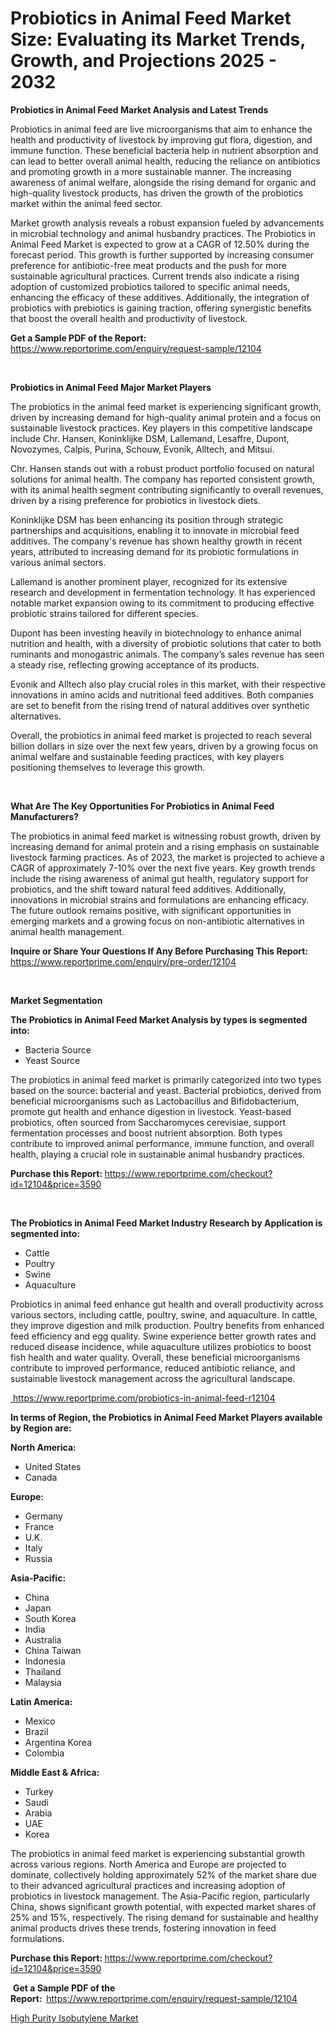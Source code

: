 <p><h1>Probiotics in Animal Feed Market Size: Evaluating its Market Trends, Growth, and Projections 2025 - 2032</h1></p><p><strong>Probiotics in Animal Feed Market Analysis and Latest Trends</strong></p>
<p><p>Probiotics in animal feed are live microorganisms that aim to enhance the health and productivity of livestock by improving gut flora, digestion, and immune function. These beneficial bacteria help in nutrient absorption and can lead to better overall animal health, reducing the reliance on antibiotics and promoting growth in a more sustainable manner. The increasing awareness of animal welfare, alongside the rising demand for organic and high-quality livestock products, has driven the growth of the probiotics market within the animal feed sector.</p><p>Market growth analysis reveals a robust expansion fueled by advancements in microbial technology and animal husbandry practices. The Probiotics in Animal Feed Market is expected to grow at a CAGR of 12.50% during the forecast period. This growth is further supported by increasing consumer preference for antibiotic-free meat products and the push for more sustainable agricultural practices. Current trends also indicate a rising adoption of customized probiotics tailored to specific animal needs, enhancing the efficacy of these additives. Additionally, the integration of probiotics with prebiotics is gaining traction, offering synergistic benefits that boost the overall health and productivity of livestock.</p></p>
<p><strong>Get a Sample PDF of the Report:&nbsp;</strong> <a href="https://www.reportprime.com/enquiry/request-sample/12104?utm_campaign=3211&utm_medium=2&utm_source=Github&utm_content=ia&utm_term=17032025&utm_id=probiotics-in-animal-feed">https://www.reportprime.com/enquiry/request-sample/12104</a></p>
<p>&nbsp;</p>
<p><strong>Probiotics in Animal Feed Major Market Players</strong></p>
<p><p>The probiotics in the animal feed market is experiencing significant growth, driven by increasing demand for high-quality animal protein and a focus on sustainable livestock practices. Key players in this competitive landscape include Chr. Hansen, Koninklijke DSM, Lallemand, Lesaffre, Dupont, Novozymes, Calpis, Purina, Schouw, Evonik, Alltech, and Mitsui.</p><p>Chr. Hansen stands out with a robust product portfolio focused on natural solutions for animal health. The company has reported consistent growth, with its animal health segment contributing significantly to overall revenues, driven by a rising preference for probiotics in livestock diets.</p><p>Koninklijke DSM has been enhancing its position through strategic partnerships and acquisitions, enabling it to innovate in microbial feed additives. The company's revenue has shown healthy growth in recent years, attributed to increasing demand for its probiotic formulations in various animal sectors.</p><p>Lallemand is another prominent player, recognized for its extensive research and development in fermentation technology. It has experienced notable market expansion owing to its commitment to producing effective probiotic strains tailored for different species.</p><p>Dupont has been investing heavily in biotechnology to enhance animal nutrition and health, with a diversity of probiotic solutions that cater to both ruminants and monogastric animals. The company’s sales revenue has seen a steady rise, reflecting growing acceptance of its products.</p><p>Evonik and Alltech also play crucial roles in this market, with their respective innovations in amino acids and nutritional feed additives. Both companies are set to benefit from the rising trend of natural additives over synthetic alternatives.</p><p>Overall, the probiotics in animal feed market is projected to reach several billion dollars in size over the next few years, driven by a growing focus on animal welfare and sustainable feeding practices, with key players positioning themselves to leverage this growth.</p></p>
<p>&nbsp;</p>
<p><strong>What Are The Key Opportunities For Probiotics in Animal Feed Manufacturers?</strong></p>
<p><p>The probiotics in animal feed market is witnessing robust growth, driven by increasing demand for animal protein and a rising emphasis on sustainable livestock farming practices. As of 2023, the market is projected to achieve a CAGR of approximately 7-10% over the next five years. Key growth trends include the rising awareness of animal gut health, regulatory support for probiotics, and the shift toward natural feed additives. Additionally, innovations in microbial strains and formulations are enhancing efficacy. The future outlook remains positive, with significant opportunities in emerging markets and a growing focus on non-antibiotic alternatives in animal health management.</p></p>
<p><strong>Inquire or Share Your Questions If Any Before Purchasing This Report:</strong> <a href="https://www.reportprime.com/enquiry/pre-order/12104?utm_campaign=3211&utm_medium=2&utm_source=Github&utm_content=ia&utm_term=17032025&utm_id=probiotics-in-animal-feed">https://www.reportprime.com/enquiry/pre-order/12104</a></p>
<p>&nbsp;</p>
<p><strong>Market Segmentation</strong></p>
<p><strong>The Probiotics in Animal Feed Market Analysis by types is segmented into:</strong></p>
<p><ul><li>Bacteria Source</li><li>Yeast Source</li></ul></p>
<p><p>The probiotics in animal feed market is primarily categorized into two types based on the source: bacterial and yeast. Bacterial probiotics, derived from beneficial microorganisms such as Lactobacillus and Bifidobacterium, promote gut health and enhance digestion in livestock. Yeast-based probiotics, often sourced from Saccharomyces cerevisiae, support fermentation processes and boost nutrient absorption. Both types contribute to improved animal performance, immune function, and overall health, playing a crucial role in sustainable animal husbandry practices.</p></p>
<p><strong>Purchase this Report:&nbsp;</strong><a href="https://www.reportprime.com/checkout?id=12104&price=3590&utm_campaign=3211&utm_medium=2&utm_source=Github&utm_content=ia&utm_term=17032025&utm_id=probiotics-in-animal-feed">https://www.reportprime.com/checkout?id=12104&price=3590</a></p>
<p>&nbsp;</p>
<p><strong>The Probiotics in Animal Feed Market Industry Research by Application is segmented into:</strong></p>
<p><ul><li>Cattle</li><li>Poultry</li><li>Swine</li><li>Aquaculture</li></ul></p>
<p><p>Probiotics in animal feed enhance gut health and overall productivity across various sectors, including cattle, poultry, swine, and aquaculture. In cattle, they improve digestion and milk production. Poultry benefits from enhanced feed efficiency and egg quality. Swine experience better growth rates and reduced disease incidence, while aquaculture utilizes probiotics to boost fish health and water quality. Overall, these beneficial microorganisms contribute to improved performance, reduced antibiotic reliance, and sustainable livestock management across the agricultural landscape.</p></p>
<p><a href="https://www.reportprime.com/probiotics-in-animal-feed-r12104?utm_campaign=3211&utm_medium=2&utm_source=Github&utm_content=ia&utm_term=17032025&utm_id=probiotics-in-animal-feed">&nbsp;https://www.reportprime.com/probiotics-in-animal-feed-r12104</a></p>
<p><strong>In terms of Region, the Probiotics in Animal Feed Market Players available by Region are:</strong></p>
<p>
    <p> <strong> North America: </strong>
        <ul>
            <li>United States</li>
            <li>Canada</li>
        </ul>
        </p> 
    <p> <strong> Europe: </strong>
        <ul>
            <li>Germany</li>
            <li>France</li>
            <li>U.K.</li>
            <li>Italy</li>
            <li>Russia</li>
        </ul>
        </p> 
    <p> <strong> Asia-Pacific: </strong>
        <ul>
            <li>China</li>
            <li>Japan</li>
            <li>South Korea</li>
            <li>India</li>
            <li>Australia</li>
            <li>China Taiwan</li>
            <li>Indonesia</li>
            <li>Thailand</li>
            <li>Malaysia</li>
        </ul>
        </p> 
    <p> <strong> Latin America: </strong>
        <ul>
            <li>Mexico</li>
            <li>Brazil</li>
            <li>Argentina Korea</li>
            <li>Colombia</li>
        </ul>
        </p> 
    <p> <strong> Middle East & Africa: </strong>
        <ul>
            <li>Turkey</li>
            <li>Saudi</li>
            <li>Arabia</li>
            <li>UAE</li>
            <li>Korea</li>
        </ul>
    </p>
    </p>
<p><p>The probiotics in animal feed market is experiencing substantial growth across various regions. North America and Europe are projected to dominate, collectively holding approximately 52% of the market share due to their advanced agricultural practices and increasing adoption of probiotics in livestock management. The Asia-Pacific region, particularly China, shows significant growth potential, with expected market shares of 25% and 15%, respectively. The rising demand for sustainable and healthy animal products drives these trends, fostering innovation in feed formulations.</p></p>
<p><strong>Purchase this Report: </strong><a href="https://www.reportprime.com/checkout?id=12104&price=3590&utm_campaign=3211&utm_medium=2&utm_source=Github&utm_content=ia&utm_term=17032025&utm_id=probiotics-in-animal-feed">https://www.reportprime.com/checkout?id=12104&price=3590</a></p>
<p>&nbsp;<strong>Get a Sample PDF of the Report:&nbsp;&nbsp;</strong><a href="https://www.reportprime.com/enquiry/request-sample/12104?utm_campaign=3211&utm_medium=2&utm_source=Github&utm_content=ia&utm_term=17032025&utm_id=probiotics-in-animal-feed">https://www.reportprime.com/enquiry/request-sample/12104</a></p>
<p><strong></strong></p>
<p><p><a href="https://github.com/leehihkl/Market-Research-Report-List-1/blob/main/high-purity-isobutylene-market.md?utm_campaign=3211&utm_medium=2&utm_source=Github&utm_content=ia&utm_term=17032025&utm_id=probiotics-in-animal-feed">High Purity Isobutylene Market</a></p></p>